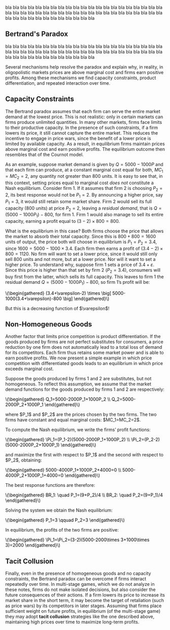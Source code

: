 


bla bla bla bla bla bla bla bla bla bla bla bla bla bla bla bla bla bla bla bla bla bla bla bla bla bla bla bla bla bla bla bla bla bla bla bla bla bla bla bla bla bla bla bla bla bla bla bla bla bla bla bla bla bla 





<h2 id="subsec_bertrand-paradox">Bertrand's Paradox</h2>

bla bla bla bla bla bla bla bla bla bla bla bla bla bla bla bla bla bla bla bla bla bla bla bla bla bla bla bla bla bla bla bla bla bla bla bla bla bla bla bla bla bla bla bla bla bla bla bla bla bla bla bla bla bla 

Several mechanisms help resolve the paradox and explain why, in reality, in oligopolistic markets prices are above marginal cost and firms earn positive profits. Among these mechanisms we find capacity constraints, product differentiation, and repeated interaction over time.
















<h2 id="subsec_bertrand-capacity">Capacity Constraints</h2>

The Bertrand paradox assumes that each firm can serve the entire market demand at the lowest price. This is not realistic: only in certain markets can firms produce unlimited quantities. In many other markets, firms face limits to their productive capacity. In the presence of such constraints, if a firm lowers its price, it still cannot capture the entire market. This reduces the incentive to engage in price wars, since the benefit of a lower price is limited by available capacity. As a result, in equilibrium firms maintain prices above marginal cost and earn positive profits. The equilibrium outcome then resembles that of the Cournot model.

As an example, suppose market demand is given by $Q=5000-1000P$ and that each firm can produce, at a constant marginal cost equal for both, $MC_1=MC_2=2$, any quantity not greater than $800$ units. It is easy to see that, in this context, setting prices equal to marginal cost <i>does not</i> constitute a Nash equilibrium. Consider firm 1. If it assumes that firm 2 is choosing $P_2=2$, its best response would not be $P_1=2$. By announcing a higher price, say $P_1=3$, it would still retain some market share. Firm 2 would sell its full capacity ($800$ units) at price $P_2=2$, leaving a <i>residual demand</i>, that is $Q=(5000-1000P_1)-800$, for firm 1. Firm 1 would also manage to sell its entire capacity, earning a profit equal to $(3-2)\times 800=800$.

What is the equilibrium in this case? Both firms choose the price that allows the market to absorb their total capacity. Since this is $800+800=1600$ units of output, the price both will choose in equilibrium is $P_1=P_2=3.4$, since $1600=5000-1000\times3.4$. Each firm then earns a profit of $(3.4-2)\times800=1120$. No firm will want to set a lower price, since it would still only sell $800$ units and not more, but at a lower price. Nor will it want to set a higher price. To understand why, suppose firm 1 sets a price of $3.4+\varepsilon$. Since this price is higher than that set by firm 2 ($P_2=3.4$), consumers will buy first from the latter, which sells its full capacity. This leaves to firm 1 the residual demand $Q=(5000-1000P_1)-800$, so firm 1’s profit will be:
<p><span style="color: Black;"> \(\begin{gathered} (3.4+\varepsilon-2) \times \big[ 5000-1000(3.4+\varepsilon)-800 \big] \end{gathered}\) </span></p> But this is a decreasing function of $\varepsilon$! 























<h2 id="subsec_bertrand-diff">Non-Homogeneous Goods</h2>

Another factor that limits price competition is product differentiation. If the goods produced by firms are not perfect substitutes for consumers, a price reduction by one firm does not automatically lead to a total loss of demand for its competitors. Each firm thus retains some market power and is able to earn positive profits. We now present a simple example in which price competition with differentiated goods leads to an equilibrium in which price exceeds marginal cost.

Suppose the goods produced by firms 1 and 2 are substitutes, but not homogeneous. To reflect this assumption, we assume that the market demand functions for the goods produced by firms 1 and 2 are respectively:
<p><span style="color: Black;"> \(\begin{gathered} Q_1=5000-2000P_1+1000P_2 \\ Q_2=5000-2000P_2+1000P_1 \end{gathered}\) </span></p> where $P_1$ and $P_2$ are the prices chosen by the two firms. The two firms have constant and equal marginal costs: $MC_1=MC_2=2$.

To compute the Nash equilibrium, we write the firms’ profit functions:
<p><span style="color: Black;"> \(\begin{gathered} \Pi_1=(P_1-2)(5000-2000P_1+1000P_2) \\ \Pi_2=(P_2-2)(5000-2000P_2+1000P_1) \end{gathered}\) </span></p>
and maximize the first with respect to $P_1$ and the second with respect to $P_2$, obtaining:


<p><span style="color: Black;"> \(\begin{gathered} 5000-4000P_1+1000P_2+4000=0 \\ 5000-4000P_2+1000P_1+4000=0 \end{gathered}\) </span></p>

The best response functions are therefore: 

<p><span style="color: Black;"> \(\begin{gathered} BR_1: \quad P_1=(9+P_2)/4 \\ BR_2: \quad P_2=(9+P_1)/4 \end{gathered}\) </span></p> 

Solving the system we obtain the Nash equilibrium:

<p><span style="color: Black;"> \(\begin{gathered} P_1=3 \qquad P_2=3 \end{gathered}\) </span></p>

In equilibrium, the profits of the two firms are positive:

<p><span style="color: Black;"> \(\begin{gathered} \Pi_1=\Pi_2=(3-2)(5000-2000\times 3+1000\times 3)=2000 \end{gathered}\) </span></p> 





















<h2 id="subsec_bertrand-collusion">Tacit Collusion</h2>

Finally, even in the presence of homogeneous goods and no capacity constraints, the Bertrand paradox can be overcome if firms interact repeatedly over time. In multi-stage games, which we do not analyze in these notes, firms do not make isolated decisions, but also consider the future consequences of their actions. If a firm lowers its price to increase its market share in the short term, it may become the target of retaliation (such as price wars) by its competitors in later stages. Assuming that firms place sufficient weight on future profits, in equilibrium (of the multi-stage game) they may adopt <b>tacit collusion</b> strategies like the one described above, maintaining high prices over time to maximize long-term profits.
